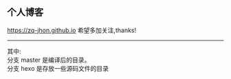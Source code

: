 ## 个人博客
<a href="https://zq-jhon.github.io" >https://zq-jhon.github.io</a> 
希望多加关注,thanks!
<hr/>
其中: 
<br>
分支 master 是编译后的目录。
<br>
分支 hexo 是存放一些源码文件的目录